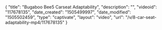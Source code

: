 {
    "title": "Bugaboo Bee5 Carseat Adaptability",
    "description": "",
    "videoid": "117678135",
    "date_created": "1505499997",
    "date_modified": "1505502459",
    "type": "captivate",
    "layout": "video",
    "url": "\/v\/8-car-seat-adaptability-mp4\/117678135"
}